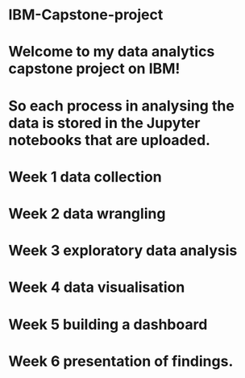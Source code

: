 # IBM-Capstone-project
# Welcome to my data analytics capstone project on IBM! 
# So each process in analysing the data is stored in the Jupyter notebooks that are uploaded. 

# Week 1 data collection 
# Week 2 data wrangling 
# Week 3 exploratory data analysis 
# Week 4 data visualisation 
# Week 5 building a dashboard 
# Week 6 presentation of findings.
